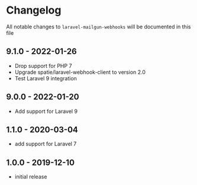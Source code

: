 # Changelog

All notable changes to `laravel-mailgun-webhooks` will be documented in this file

## 9.1.0 - 2022-01-26

- Drop support for PHP 7
- Upgrade spatie/laravel-webhook-client to version 2.0
- Test Laravel 9 integration

## 9.0.0 - 2022-01-20

- Add support for Laravel 9

## 1.1.0 - 2020-03-04

- add support for Laravel 7

## 1.0.0 - 2019-12-10

- initial release
